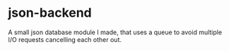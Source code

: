# json-backend
A small json database module I made, that uses a queue to avoid multiple I/O requests cancelling each other out.
